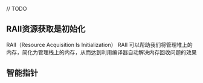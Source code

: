 // TODO
## RAII资源获取是初始化
RAII（Resource Acquisition Is Initialization）
RAII 可以帮助我们将管理堆上的内存，简化为管理栈上的内存，从而达到利用编译器自动解决内存回收问题的效果
## 智能指针